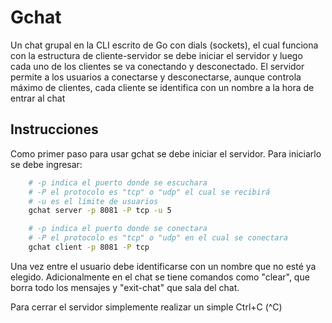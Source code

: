 # Gchat

Un chat grupal en la CLI escrito de Go con dials (sockets), el cual funciona con la estructura de cliente-servidor se debe iniciar el servidor y luego cada uno de los clientes se va conectando y desconectado. El servidor permite a los usuarios a conectarse y desconectarse, aunque controla máximo de clientes, cada cliente se identifica con un nombre a la hora de entrar al chat

## Instrucciones

Como primer paso para usar gchat se debe iniciar el servidor. Para iniciarlo se debe ingresar:

```bash
    # -p indica el puerto donde se escuchara
    # -P el protocolo es "tcp" o "udp" el cual se recibirá
    # -u es el límite de usuarios
    gchat server -p 8081 -P tcp -u 5
```

```bash
    # -p indica el puerto donde se conectara
    # -P el protocolo es "tcp" o "udp" en el cual se conectara
    gchat client -p 8081 -P tcp
```

Una vez entre el usuario debe identificarse con un nombre que no esté ya elegido. Adicionalmente en el chat se tiene comandos como "clear", que borra todo los mensajes y "exit-chat" que sala del chat.

Para cerrar el servidor simplemente realizar un simple Ctrl+C (^C)

